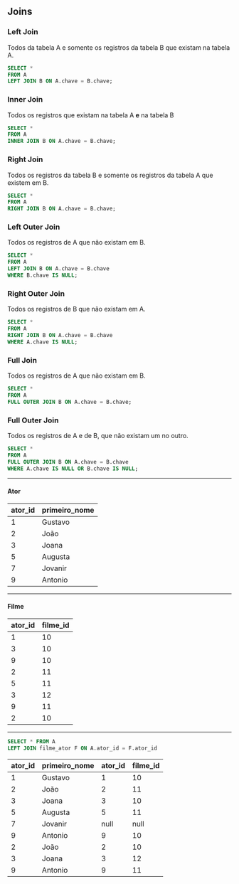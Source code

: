 ## Joins

### Left Join
Todos da tabela A e somente os registros da tabela B que existam na tabela A.
```sql
SELECT *
FROM A
LEFT JOIN B ON A.chave = B.chave;
```

### Inner Join
Todos os registros que existam na tabela A **e** na tabela B
```sql
SELECT *
FROM A
INNER JOIN B ON A.chave = B.chave;
```

### Right Join
Todos os registros da tabela B e somente os registros da tabela A que existem em B.
```sql
SELECT *
FROM A
RIGHT JOIN B ON A.chave = B.chave;
```

### Left Outer Join
Todos os registros de A que não existam em B.
```sql
SELECT *
FROM A
LEFT JOIN B ON A.chave = B.chave
WHERE B.chave IS NULL;
```

### Right Outer Join
Todos os registros de B que não existam em A.
```sql
SELECT *
FROM A
RIGHT JOIN B ON A.chave = B.chave
WHERE A.chave IS NULL;
```

### Full Join
Todos os registros de A que não existam em B.
```sql
SELECT *
FROM A
FULL OUTER JOIN B ON A.chave = B.chave;
```

### Full Outer Join
Todos os registros de A e de B, que não existam um no outro.
```sql
SELECT *
FROM A
FULL OUTER JOIN B ON A.chave = B.chave
WHERE A.chave IS NULL OR B.chave IS NULL;
```

-----
#### Ator
| ator_id |primeiro_nome  |
|--|--|
| 1 | Gustavo |
| 2 | João |
| 3 | Joana |
| 5 | Augusta |
| 7 | Jovanir |
| 9 | Antonio |
---
#### Filme
| ator_id | filme_id |
|--|--|
| 1 | 10 |
| 3 | 10 |
| 9 | 10 |
| 2 | 11 |
| 5 | 11 |
| 3 | 12 |
| 9 | 11 |
| 2 | 10 |
----
```sql
SELECT * FROM A
LEFT JOIN filme_ator F ON A.ator_id = F.ator_id
```
| ator_id | primeiro_nome | ator_id | filme_id
|--|--|--|--|
| 1 | Gustavo | 1 | 10 |
| 2 | João | 2 | 11 |
| 3 | Joana | 3 | 10 |
| 5 | Augusta | 5 | 11 |
| 7 | Jovanir | null | null |
| 9 | Antonio | 9 | 10 |
| 2 | João | 2 | 10 |
| 3 | Joana | 3 | 12 |
| 9 | Antonio | 9 | 11 |
<!--stackedit_data:
eyJoaXN0b3J5IjpbMTIxMTE3NjUyOCwtMTQ5NzM3MTk2NCw0Mj
Q0NzI0NDgsLTEyMzEzMzE5MTldfQ==
-->